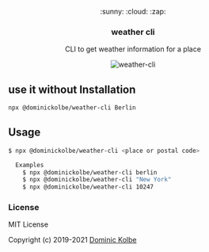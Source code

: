 <p align="center">
  <p align="center">:sunny: :cloud: :zap:</p>
  <h3 align="center">weather cli</h3>
  <p align="center">CLI to get weather information for a place<p>
</p>

<p align="center"><img src="https://cdn.jsdelivr.net/npm/@dominickolbe/weather-cli/cli.svg" alt="weather-cli"></p>

## use it without Installation

```bash
npx @dominickolbe/weather-cli Berlin
```

## Usage

```bash
$ npx @dominickolbe/weather-cli <place or postal code>

  Examples
    $ npx @dominickolbe/weather-cli berlin
    $ npx @dominickolbe/weather-cli "New York"
    $ npx @dominickolbe/weather-cli 10247
```

### License

MIT License

Copyright (c) 2019-2021 [Dominic Kolbe](https://dominickolbe.dk)
